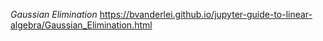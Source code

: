 
*Gaussian Elimination*
https://bvanderlei.github.io/jupyter-guide-to-linear-algebra/Gaussian_Elimination.html
